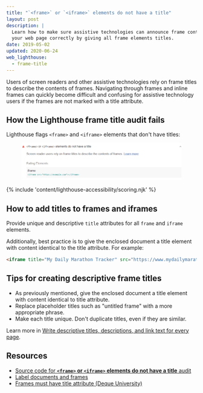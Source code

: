 ```yaml
---
title: "`<frame>` or `<iframe>` elements do not have a title"
layout: post
description: |
  Learn how to make sure assistive technologies can announce frame content on
  your web page correctly by giving all frame elements titles.
date: 2019-05-02
updated: 2020-06-24
web_lighthouse:
  - frame-title
---
```


Users of screen readers and other assistive technologies rely on
frame titles to describe the contents of frames.
Navigating through frames and inline frames can quickly become difficult and confusing
for assistive technology users if the frames are not marked
with a title attribute.

## How the Lighthouse frame title audit fails

Lighthouse flags `<frame>` and `<iframe>` elements that don't have titles:

<figure class="w-figure">
  <img class="w-screenshot" src="frame-title.png" alt="Lighthouse audit showing frame or iframe doesn't have a title element">
</figure>

{% include 'content/lighthouse-accessibility/scoring.njk' %}

## How to add titles to frames and iframes

Provide unique and descriptive `title` attributes for all `frame` and `iframe` elements.

Additionally, best practice is to give the enclosed document a title element
with content identical to the title attribute.
For example:

```html
<iframe title="My Daily Marathon Tracker" src="https://www.mydailymarathontracker.com/"></iframe>
```

## Tips for creating descriptive frame titles

- As previously mentioned, give the enclosed document a title element with content identical to title attribute.
- Replace placeholder titles such as "untitled frame" with a more appropriate phrase.
- Make each title unique. Don't duplicate titles, even if they are similar.

Learn more in
[Write descriptive titles, descriptions, and link text for every page](/write-descriptive-text).

## Resources

- [Source code for **`<frame>` or `<iframe>` elements do not have a title** audit](https://github.com/GoogleChrome/lighthouse/blob/master/lighthouse-core/audits/accessibility/frame-title.js)
- [Label documents and frames](/labels-and-text-alternatives#label-documents-and-frames)
- [Frames must have title attribute (Deque University)](https://dequeuniversity.com/rules/axe/3.3/frame-title)
